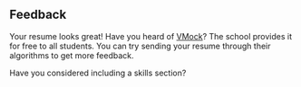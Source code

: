 ## Feedback

Your resume looks great! Have you heard of [VMock](https://www.vmock.com/byui)? The school provides it for free to all students. You can try sending your resume through their algorithms to get more feedback.

Have you considered including a skills section?




